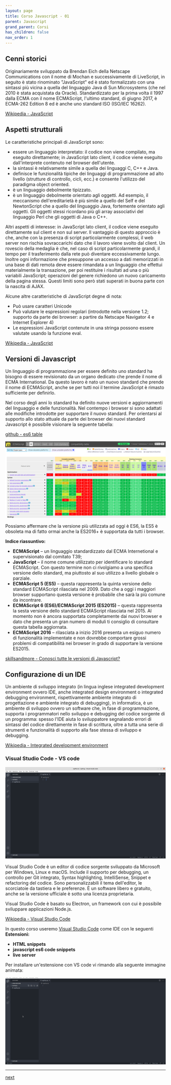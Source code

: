 ```yaml
---
layout: page
title: Corso Javascript - 01
parent: Javascript
grand_parent: Corsi
has_children: false
nav_order: 1
---
```


## Cenni storici
Originariamente sviluppato da Brendan Eich della Netscape Communications con il nome di Mochan e successivamente di LiveScript, in seguito è stato rinominato "JavaScript" ed è stato formalizzato con una sintassi più vicina a quella del linguaggio Java di Sun Microsystems (che nel 2010 è stata acquistata da Oracle). Standardizzato per la prima volta il 1997 dalla ECMA con il nome ECMAScript, l'ultimo standard, di giugno 2017, è ECMA-262 Edition 8 ed è anche uno standard ISO (ISO/IEC 16262).

[Wikipedia - JavaScript](https://it.wikipedia.org/wiki/JavaScript)

## Aspetti strutturali

Le caratteristiche principali di JavaScript sono:

- essere un linguaggio interpretato: il codice non viene compilato, ma eseguito direttamente; in JavaScript lato client, il codice viene eseguito dall'interprete contenuto nel browser dell'utente.
- la sintassi è relativamente simile a quella dei linguaggi C, C++ e Java.
- definisce le funzionalità tipiche dei linguaggi di programmazione ad alto livello (strutture di controllo, cicli, ecc.) e consente l'utilizzo del paradigma object oriented.
- è un linguaggio debolmente tipizzato.
- è un linguaggio debolmente orientato agli oggetti. Ad esempio, il meccanismo dell'ereditarietà è più simile a quello del Self e del NewtonScript che a quello del linguaggio Java, fortemente orientato agli oggetti. Gli oggetti stessi ricordano più gli array associativi del linguaggio Perl che gli oggetti di Java o C++.

Altri aspetti di interesse: in JavaScript lato client, il codice viene eseguito direttamente sul client e non sul server. Il vantaggio di questo approccio è che, anche con la presenza di script particolarmente complessi, il web server non rischia sovraccarichi dato che il lavoro viene svolto dal client. Un rovescio della medaglia è che, nel caso di script particolarmente grandi, il tempo per il trasferimento dalla rete può diventare eccessivamente lungo. Inoltre ogni informazione che presuppone un accesso a dati memorizzati in una base di dati remota deve essere rimandata a un linguaggio che effettui materialmente la transazione, per poi restituire i risultati ad una o più variabili JavaScript; operazioni del genere richiedono un nuovo caricamento della pagina stessa. Questi limiti sono però stati superati in buona parte con la nascita di AJAX.

Alcune altre caratteristiche di JavaScript degne di nota:

- Può usare caratteri Unicode
- Può valutare le espressioni regolari (introdotte nella versione 1.2; supporto da parte dei browser: a partire da Netscape Navigator 4 e Internet Explorer 4)
- Le espressioni JavaScript contenute in una stringa possono essere valutate usando la funzione eval.

[Wikipedia - JavaScript](https://it.wikipedia.org/wiki/JavaScript)

## Versioni di Javascript

Un linguaggio di programmazione per essere definito uno standard ha bisogno di essere revisionato da un organo dedicato che prende il nome di ECMA International. Da questo lavoro è nato un nuovo standard che prende il nome di ECMAScript, anche se per tutti noi il termine JavaScript è rimasto sufficiente per definirlo.

Nel corso degli anni lo standard ha definito nuove versioni e aggiornamenti del linguaggio e delle funzionalità. Nel contempo i browser si sono adattati alle modifiche introdotte per supportare il nuovo standard. Per orientarsi al supporto allo stato attuale da parte dei browser dei nuovi standard Javascript è possibile visionare la seguente tabella:

[github - es6 table](https://kangax.github.io/compat-table/es6/)

![](images/JS-versioni.png)

Possiamo affermare che la versione più utilizzata ad oggi è ES6, la ES5 è obsoleta ma di fatto ormai anche la ES2016+ è supportata da tutti i browser.

**Indice riassuntivo:**

- **ECMAScript** – un linguaggio standardizzato dal ECMA Internetional e supervisionato dal comitato T39;
- **JavaScript** – il nome comune utilizzato per identificare lo standard ECMAScript. Con questo termine non ci rivolgiamo a una specifica versione dello standard, ma piuttosto al suo utilizzo a livello globale o parziale.
- **ECMAScript 5 (ES5)** – questa rappresenta la quinta versione dello standard ECMAScript rilasciata nel 2009. Dato che a oggi i maggiori browser supportano questa versione è probabile che sarà la più comune da incontrare.
- **ECMAScript 6 (ES6)/ECMAScript 2015 (ES2015)** – questa rappresenta la sesta versione dello standard ECMAScript rilasciata nel 2015. Al momento non è ancora supportata completamente dai nuovi browser e dato che presenta un gran numero di moduli ti consiglio di consultare questa tabella aggiornata.
- **ECMAScript 2016** – rilasciata a inizio 2016 presenta un esiguo numero di funzionalità implementate e non dovrebbe comportare grossi problemi di compatibilità nei browser in grado di supportare la versione ES2015.

[skillsandmore - Conosci tutte le versioni di Javascript?](https://skillsandmore.org/javascript-nomi-versione/)


## Configurazione di un IDE

Un ambiente di sviluppo integrato (in lingua inglese integrated development environment ovvero IDE, anche integrated design environment o integrated debugging environment, rispettivamente ambiente integrato di progettazione e ambiente integrato di debugging), in informatica, è un ambiente di sviluppo ovvero un software che, in fase di programmazione, supporta i programmatori nello sviluppo e debugging del codice sorgente di un programma: spesso l'IDE aiuta lo sviluppatore segnalando errori di sintassi del codice direttamente in fase di scrittura, oltre a tutta una serie di strumenti e funzionalità di supporto alla fase stessa di sviluppo e debugging.

[Wikipedia - Integrated development environment](https://it.wikipedia.org/wiki/Integrated_development_environment)

### Visual Studio Code - VS code

![](./images/vscode.png)

Visual Studio Code è un editor di codice sorgente sviluppato da Microsoft per Windows, Linux e macOS. Include il supporto per debugging, un controllo per Git integrato, Syntax highlighting, IntelliSense, Snippet e refactoring del codice. Sono personalizzabili il tema dell'editor, le scorciatoie da tastiera e le preferenze. È un software libero e gratuito, anche se la versione ufficiale è sotto una licenza proprietaria.

Visual Studio Code è basato su Electron, un framework con cui è possibile sviluppare applicazioni Node.js.

[Wikipedia - Visual Studio Code](https://it.wikipedia.org/wiki/Visual_Studio_Code)

In questo corso useremo [Visual Studio Code](https://code.visualstudio.com/download) come IDE con le seguenti **Estensioni:**

- **HTML snippets**
- **javascript es6 code snippets**
- **live server**

Per installare un'estensione con VS code vi rimando alla seguente immagine animata:

![](./images/vscode-ext.gif)

---

<div class="next-prev">
    <a href="./js-02.html" id="next-link"> next </a>
</div>


 

 